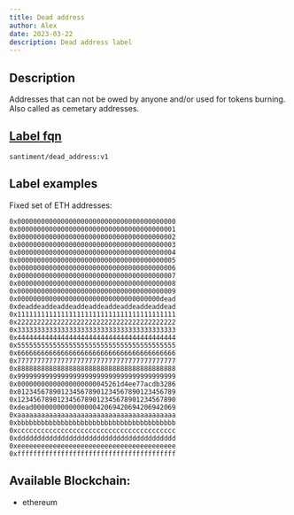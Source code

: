 ```yaml
---
title: Dead address
author: Alex
date: 2023-03-22
description: Dead address label
---
```


## Description

Addresses that can not be owed by anyone and/or used for tokens burning. Also called as cemetary addresses.

## [Label fqn](/labels/label-fqn)

`santiment/dead_address:v1`

## Label examples

Fixed set of ETH addresses:

```
0x0000000000000000000000000000000000000000
0x0000000000000000000000000000000000000001
0x0000000000000000000000000000000000000002
0x0000000000000000000000000000000000000003
0x0000000000000000000000000000000000000004
0x0000000000000000000000000000000000000005
0x0000000000000000000000000000000000000006
0x0000000000000000000000000000000000000007
0x0000000000000000000000000000000000000008
0x0000000000000000000000000000000000000009
0x000000000000000000000000000000000000dead
0xdeaddeaddeaddeaddeaddeaddeaddeaddeaddead
0x1111111111111111111111111111111111111111
0x2222222222222222222222222222222222222222
0x3333333333333333333333333333333333333333
0x4444444444444444444444444444444444444444
0x5555555555555555555555555555555555555555
0x6666666666666666666666666666666666666666
0x7777777777777777777777777777777777777777
0x8888888888888888888888888888888888888888
0x9999999999999999999999999999999999999999
0x00000000000000000000045261d4ee77acdb3286
0x0123456789012345678901234567890123456789
0x1234567890123456789012345678901234567890
0xdead000000000000000042069420694206942069
0xaaaaaaaaaaaaaaaaaaaaaaaaaaaaaaaaaaaaaaaa
0xbbbbbbbbbbbbbbbbbbbbbbbbbbbbbbbbbbbbbbbb
0xcccccccccccccccccccccccccccccccccccccccc
0xdddddddddddddddddddddddddddddddddddddddd
0xeeeeeeeeeeeeeeeeeeeeeeeeeeeeeeeeeeeeeeee
0xffffffffffffffffffffffffffffffffffffffff
```

## Available Blockchain:

* ethereum
